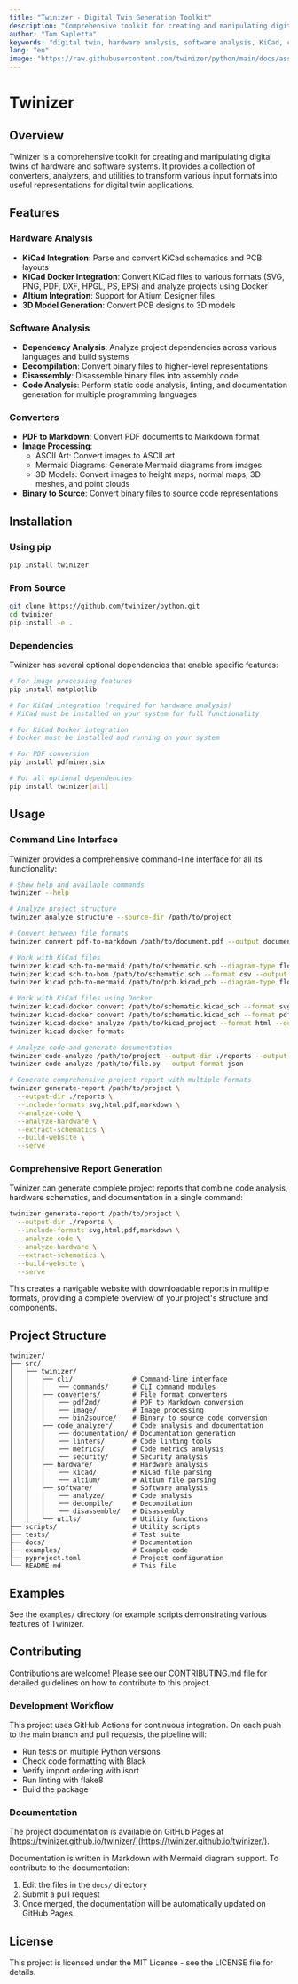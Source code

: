 ```yaml
---
title: "Twinizer - Digital Twin Generation Toolkit"
description: "Comprehensive toolkit for creating and manipulating digital twins of hardware and software systems"
author: "Tom Sapletta"
keywords: "digital twin, hardware analysis, software analysis, KiCad, code analysis, documentation generation"
lang: "en"
image: "https://raw.githubusercontent.com/twinizer/python/main/docs/assets/twinizer-logo.png"
---
```


# Twinizer

## Overview

Twinizer is a comprehensive toolkit for creating and manipulating digital twins of hardware and software systems. It provides a collection of converters, analyzers, and utilities to transform various input formats into useful representations for digital twin applications.

## Features

### Hardware Analysis
- **KiCad Integration**: Parse and convert KiCad schematics and PCB layouts
- **KiCad Docker Integration**: Convert KiCad files to various formats (SVG, PNG, PDF, DXF, HPGL, PS, EPS) and analyze projects using Docker
- **Altium Integration**: Support for Altium Designer files
- **3D Model Generation**: Convert PCB designs to 3D models

### Software Analysis
- **Dependency Analysis**: Analyze project dependencies across various languages and build systems
- **Decompilation**: Convert binary files to higher-level representations
- **Disassembly**: Disassemble binary files into assembly code
- **Code Analysis**: Perform static code analysis, linting, and documentation generation for multiple programming languages

### Converters
- **PDF to Markdown**: Convert PDF documents to Markdown format
- **Image Processing**:
  - ASCII Art: Convert images to ASCII art
  - Mermaid Diagrams: Generate Mermaid diagrams from images
  - 3D Models: Convert images to height maps, normal maps, 3D meshes, and point clouds
- **Binary to Source**: Convert binary files to source code representations

## Installation

### Using pip

```bash
pip install twinizer
```

### From Source

```bash
git clone https://github.com/twinizer/python.git
cd twinizer
pip install -e .
```

### Dependencies

Twinizer has several optional dependencies that enable specific features:

```bash
# For image processing features
pip install matplotlib

# For KiCad integration (required for hardware analysis)
# KiCad must be installed on your system for full functionality

# For KiCad Docker integration
# Docker must be installed and running on your system

# For PDF conversion
pip install pdfminer.six

# For all optional dependencies
pip install twinizer[all]
```

## Usage

### Command Line Interface

Twinizer provides a comprehensive command-line interface for all its functionality:

```bash
# Show help and available commands
twinizer --help

# Analyze project structure
twinizer analyze structure --source-dir /path/to/project

# Convert between file formats
twinizer convert pdf-to-markdown /path/to/document.pdf --output document.md

# Work with KiCad files
twinizer kicad sch-to-mermaid /path/to/schematic.sch --diagram-type flowchart --output schematic.mmd
twinizer kicad sch-to-bom /path/to/schematic.sch --format csv --output bom.csv
twinizer kicad pcb-to-mermaid /path/to/pcb.kicad_pcb --diagram-type flowchart --output pcb.mmd

# Work with KiCad files using Docker
twinizer kicad-docker convert /path/to/schematic.kicad_sch --format svg --output schematic.svg
twinizer kicad-docker convert /path/to/schematic.kicad_sch --format pdf --color-theme dark --paper-size A3 --orientation landscape
twinizer kicad-docker analyze /path/to/kicad_project --format html --output report.html
twinizer kicad-docker formats

# Analyze code and generate documentation
twinizer code-analyze /path/to/project --output-dir ./reports --output-format markdown --generate-docs
twinizer code-analyze /path/to/file.py --output-format json

# Generate comprehensive project report with multiple formats
twinizer generate-report /path/to/project \
  --output-dir ./reports \
  --include-formats svg,html,pdf,markdown \
  --analyze-code \
  --analyze-hardware \
  --extract-schematics \
  --build-website \
  --serve
```

### Comprehensive Report Generation

Twinizer can generate complete project reports that combine code analysis, hardware schematics, and documentation in a single command:

```bash
twinizer generate-report /path/to/project \
  --output-dir ./reports \
  --include-formats svg,html,pdf,markdown \
  --analyze-code \
  --analyze-hardware \
  --extract-schematics \
  --build-website \
  --serve
```

This creates a navigable website with downloadable reports in multiple formats, providing a complete overview of your project's structure and components.

## Project Structure

```
twinizer/
├── src/
│   ├── twinizer/
│   │   ├── cli/               # Command-line interface
│   │   │   └── commands/      # CLI command modules
│   │   ├── converters/        # File format converters
│   │   │   ├── pdf2md/        # PDF to Markdown conversion
│   │   │   ├── image/         # Image processing
│   │   │   └── bin2source/    # Binary to source code conversion
│   │   ├── code_analyzer/     # Code analysis and documentation
│   │   │   ├── documentation/ # Documentation generation
│   │   │   ├── linters/       # Code linting tools
│   │   │   ├── metrics/       # Code metrics analysis
│   │   │   └── security/      # Security analysis
│   │   ├── hardware/          # Hardware analysis
│   │   │   ├── kicad/         # KiCad file parsing
│   │   │   └── altium/        # Altium file parsing
│   │   ├── software/          # Software analysis
│   │   │   ├── analyze/       # Code analysis
│   │   │   ├── decompile/     # Decompilation
│   │   │   └── disassemble/   # Disassembly
│   │   └── utils/             # Utility functions
├── scripts/                   # Utility scripts
├── tests/                     # Test suite
├── docs/                      # Documentation
├── examples/                  # Example code
├── pyproject.toml             # Project configuration
└── README.md                  # This file
```

## Examples

See the `examples/` directory for example scripts demonstrating various features of Twinizer.

## Contributing

Contributions are welcome! Please see our [CONTRIBUTING.md](CONTRIBUTING.md) file for detailed guidelines on how to contribute to this project.

### Development Workflow

This project uses GitHub Actions for continuous integration. On each push to the main branch and pull requests, the pipeline will:
- Run tests on multiple Python versions
- Check code formatting with Black
- Verify import ordering with isort
- Run linting with flake8
- Build the package

### Documentation

The project documentation is available on GitHub Pages at [https://twinizer.github.io/twinizer/](https://twinizer.github.io/twinizer/).

Documentation is written in Markdown with Mermaid diagram support. To contribute to the documentation:
1. Edit the files in the `docs/` directory
2. Submit a pull request
3. Once merged, the documentation will be automatically updated on GitHub Pages

## License

This project is licensed under the MIT License - see the LICENSE file for details.


<script type="module">    
  import mermaid from 'https://cdn.jsdelivr.net/npm/mermaid@10/dist/mermaid.esm.min.mjs';
  //import mermaid from 'https://cdn.jsdelivr.net/npm/mermaid@10.8.0/dist/mermaid.min.js';
  mermaid.initialize({
    startOnReady:true,
    theme: 'forest',
    flowchart:{
            useMaxWidth:false,
            htmlLabels:true
        }
  });
  mermaid.init(undefined, '.language-mermaid');
</script>
